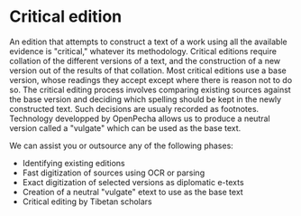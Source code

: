 
# Critical edition

An edition that attempts to construct a text of a work using all the available evidence is "critical," whatever its methodology. Critical editions require collation of the different versions of a text, and the construction of a new version out of the results of that collation. Most critical editions use a base version, whose readings they accept except where there is reason not to do so. The critical editing process involves comparing existing sources against the base version and deciding which spelling should be kept in the newly constructed text. Such decisions are usualy recorded as footnotes. Technology developped by OpenPecha allows us to produce a neutral version called a "vulgate" which can be used as the base text. 

We can assist you or outsource any of the following phases:
- Identifying existing editions
- Fast digitization of sources using OCR or parsing
- Exact digitization of selected versions as diplomatic e-texts
- Creation of a neutral "vulgate" etext to use as the base text
- Critical editing by Tibetan scholars